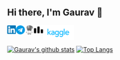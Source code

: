 ## Hi there, I'm Gaurav 👋

<a href="https://www.linkedin.com/in/yadavgaurav251/">
  <img align="left" alt="Gaurav | LinkedIn" width="20px" src="https://raw.githubusercontent.com/yadavgaurav251/yadavgaurav251/main/assets/linkedin.svg" />
</a>
<a href="https://t.me/yadavgaurav251">
  <img align="left" alt="Gaurav's Telegram" width="21px" src="https://raw.githubusercontent.com/yadavgaurav251/yadavgaurav251/main/assets/telegram.svg" />
</a>
<a href="http://codechef.com/users/yadavgaurav251">
  <img align="left" alt="Gaurav | CodeChef" width="21px" src="https://raw.githubusercontent.com/yadavgaurav251/yadavgaurav251/main/assets/codechef.svg" />
</a>
<a href="https://codeforces.com/profile/yadavgaurav251">
  <img align="left" alt="Gaurav | CodeForces" width="21px" src="https://raw.githubusercontent.com/yadavgaurav251/yadavgaurav251/main/assets/codeforces_min.svg" />
</a>
<a href="https://www.kaggle.com/yadavgaurav251/">
  <img align="left" alt="Gaurav | Kaggle" width="71px" src="https://raw.githubusercontent.com/yadavgaurav251/yadavgaurav251/main/assets/kaggle_min.svg" />
</a>


<br>
<br>

[![Gaurav's github stats](https://github-readme-stats.vercel.app/api?username=yadavgaurav251&count_private=true&show_icons=true&theme=dark)](https://github.com/yadavgaurav251/github-readme-stats)  [![Top Langs](https://github-readme-stats.vercel.app/api/top-langs/?username=yadavgaurav251&theme=dark&layout=compact)](https://github.com/yadavgaurav251/github-readme-stats)



<!--
**yadavgaurav251/yadavgaurav251** is a ✨ _special_ ✨ repository because its `README.md` (this file) appears on your GitHub profile.

Here are some ideas to get you started:

- 🔭 I’m currently working on ...
- 🌱 I’m currently learning ...
- 👯 I’m looking to collaborate on ...
- 🤔 I’m looking for help with ...
- 💬 Ask me about ...
- 📫 How to reach me: ...
- 😄 Pronouns: ...
- ⚡ Fun fact: ...
-->
